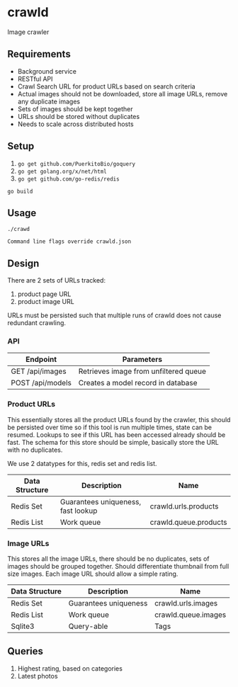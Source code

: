 # crawld
Image crawler

## Requirements

* Background service
* RESTful API
* Crawl Search URL for product URLs based on search criteria
* Actual images should not be downloaded, store all image URLs, remove any duplicate images
* Sets of images should be kept together
* URLs should be stored without duplicates
* Needs to scale across distributed hosts

## Setup

1.  `go get github.com/PuerkitoBio/goquery`
1.  `go get golang.org/x/net/html`
1.  `go get github.com/go-redis/redis`

`go build`

## Usage

`./crawd`

`Command line flags override crawld.json`

## Design

There are 2 sets of URLs tracked:

1.  product page URL
1.  product image URL

URLs must be persisted such that multiple runs of crawld does not cause redundant crawling.

### API

Endpoint | Parameters
--- | ---
GET /api/images | Retrieves image from unfiltered queue
POST /api/models | Creates a model record in database


### Product URLs

This essentially stores all the product URLs found by the crawler, this should be persisted over time so if this tool is run multiple times, state can be resumed.  Lookups to see if this URL has been accessed already should be fast.  The schema for this store should be simple, basically store the URL with no duplicates.

We use 2 datatypes for this, redis set and redis list.

Data Structure | Description | Name
--- | --- | ---
Redis Set | Guarantees uniqueness, fast lookup | crawld.urls.products 
Redis List | Work queue | crawld.queue.products

### Image URLs

This stores all the image URLs, there should be no duplicates, sets of images should be grouped together.  Should differentiate thumbnail from full size images.  Each image URL should allow a simple rating.

Data Structure | Description | Name
--- | --- | ---
Redis Set | Guarantees uniqueness | crawld.urls.images
Redis List | Work queue | crawld.queue.images
Sqlite3 | Query-able | Tags


## Queries

1.  Highest rating, based on categories
1.  Latest photos 
